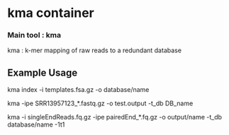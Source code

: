 # kma container

### Main tool : kma

kma : k-mer mapping of raw reads to a redundant database


## Example Usage

kma index -i templates.fsa.gz -o database/name

kma -ipe SRR13957123_*.fastq.gz -o test.output -t_db DB_name

kma -i singleEndReads.fq.gz -ipe pairedEnd_*.fq.gz -o output/name -t_db database/name -1t1
